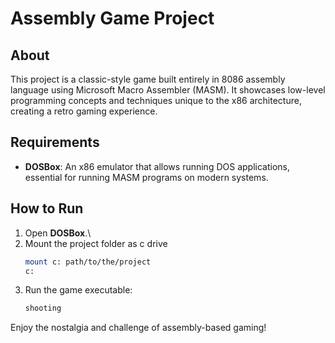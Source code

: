 
# Assembly Game Project

## About
This project is a classic-style game built entirely in 8086 assembly language using Microsoft Macro Assembler (MASM). It showcases low-level programming concepts and techniques unique to the x86 architecture, creating a retro gaming experience.

## Requirements
- **DOSBox**: An x86 emulator that allows running DOS applications, essential for running MASM programs on modern systems.

## How to Run
1. Open **DOSBox**.\
2. Mount the project folder as c drive
   ```bash
   mount c: path/to/the/project
   c:
   ```
3. Run the game executable:
   ```bash
   shooting
   ```

Enjoy the nostalgia and challenge of assembly-based gaming!
